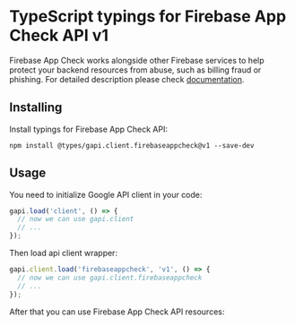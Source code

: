 # TypeScript typings for Firebase App Check API v1

Firebase App Check works alongside other Firebase services to help protect your backend resources from abuse, such as billing fraud or phishing.
For detailed description please check [documentation](https://firebase.google.com/docs/app-check).

## Installing

Install typings for Firebase App Check API:

```
npm install @types/gapi.client.firebaseappcheck@v1 --save-dev
```

## Usage

You need to initialize Google API client in your code:

```typescript
gapi.load('client', () => {
  // now we can use gapi.client
  // ...
});
```

Then load api client wrapper:

```typescript
gapi.client.load('firebaseappcheck', 'v1', () => {
  // now we can use gapi.client.firebaseappcheck
  // ...
});
```



After that you can use Firebase App Check API resources:

```typescript
```
